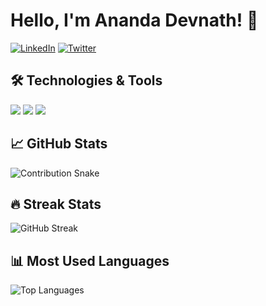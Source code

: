 # Hello, I'm Ananda Devnath! 👋

[![LinkedIn](https://img.shields.io/badge/LinkedIn-0077B5?style=for-the-badge&logo=linkedin&logoColor=white)](https://www.linkedin.com/in/yourprofile)
[![Twitter](https://img.shields.io/badge/Twitter-1DA1F2?style=for-the-badge&logo=twitter&logoColor=white)](https://twitter.com/yourhandle)

## 🛠️ Technologies & Tools

![](https://img.shields.io/badge/JavaScript-F7DF1E?style=flat&logo=javascript&logoColor=black)
![](https://img.shields.io/badge/Python-3776AB?style=flat&logo=python&logoColor=white)
![](https://img.shields.io/badge/React-20232A?style=flat&logo=react&logoColor=61DAFB)

## 📈 GitHub Stats

<!-- START_SNAKE -->
![Contribution Snake](https://raw.githubusercontent.com/Anandadevnath/Anandadevnath/main/assets/github-contribution-grid-snake.svg)
<!-- END_SNAKE -->

## 🔥 Streak Stats

![GitHub Streak](https://streak-stats.demolab.com?user=Anandadevnath&theme=dark)

## 📊 Most Used Languages

![Top Languages](https://github-readme-stats.vercel.app/api/top-langs/?username=Anandadevnath&layout=compact&theme=dark)
